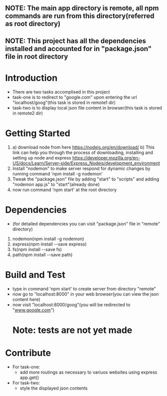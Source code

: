 ## NOTE: The main app directory is remote, all npm commands are run from this directory(referred as root directory)
## NOTE: This project has all the dependencies installed and accounted for in "package.json" file in root directory
# Introduction 
- There are two tasks accomplised in this project 
- task-one is to redirect to "google.com" upon entering the url "localhost/goog"(this task is stored in remote1 dir)
- task-two is to display local json file content in browser(this task is stored in remote2 dir)

# Getting Started
1.	a) download node from here https://nodejs.org/en/download/
    b) This link can help you through the process of downloading, installing and setting up node and express
    https://developer.mozilla.org/en-US/docs/Learn/Server-side/Express_Nodejs/development_environment
2.  Install "nodemon" to make server respond for dynamic changes by running command 'npm install -g nodemon'
3.  Tweak the "package.json" file by adding "start" to "scripts" and adding "nodemon app.js" to "start"(already done)
4.  now run command 'npm start' at the root directory

# Dependencies
- (for detailed dependencies you can visit "package.json" file in "remote" directory)
1.  nodemon(npm install -g nodemon)
2.  express(npm install --save express)
3.  fs(npm install --save fs)
4.  path(npm install --save path)

# Build and Test
- type in command 'npm start' to create server from directory "remote"
- now go to "localhost:8000" in your web browser(you can view the json content here)
- now visit "localhost:8000/goog"(you will be redirected to "www.google.com")
    # Note: tests are not yet made

# Contribute
- For task-one:
    - add more routings as necessary to variuos websites using express app.get()
- For task-two:
    - style the displayed json contents
